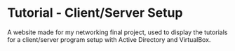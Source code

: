 # Tutorial - Client/Server Setup
A website made for my networking final project, used to display the tutorials for a client/server program setup with Active Directory and VirtualBox.
